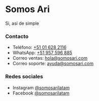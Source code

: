 # Somos Ari

Si, así de simple


### Contacto
- Teléfono: [+51 01 628 2116](tel:016282116)
- WhatsApp: [+51 957 596 885](https://wa.me/51957596885?text=Hola%20Ari)
- Correo ventas: [hola@somosari.com](mailto:hola@somosari.com)
- Correo soporte: [ayuda@somosari.com](mailto:ayuda@somosari.com)

### Redes sociales
- Instagram [@somosarilatam](https://www.instagram.com/somosarilatam)
- Facebook [@somosarilatam](https://www.facebook.com/somosarilatam)
